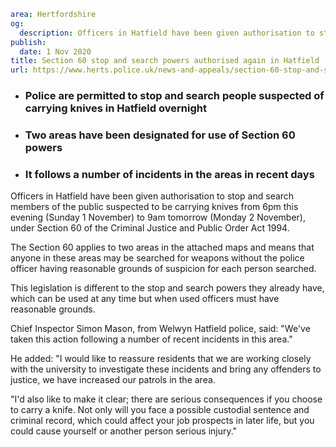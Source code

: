 ```yaml
area: Hertfordshire
og:
  description: Officers in Hatfield have been given authorisation to stop and search members of the public suspected to be carrying knives from 6pm this evening (Sunday 1 November) to 9am tomorrow (Monday 2 November), under Section 60 of the Criminal Justice and Public Order Act 1994.
publish:
  date: 1 Nov 2020
title: Section 60 stop and search powers authorised again in Hatfield
url: https://www.herts.police.uk/news-and-appeals/section-60-stop-and-search-powers-authorised-again-in-hatfield-0816
```

* ### Police are permitted to stop and search people suspected of carrying knives in Hatfield overnight

 * ### Two areas have been designated for use of Section 60 powers

 * ### It follows a number of incidents in the areas in recent days

Officers in Hatfield have been given authorisation to stop and search members of the public suspected to be carrying knives from 6pm this evening (Sunday 1 November) to 9am tomorrow (Monday 2 November), under Section 60 of the Criminal Justice and Public Order Act 1994.

The Section 60 applies to two areas in the attached maps and means that anyone in these areas may be searched for weapons without the police officer having reasonable grounds of suspicion for each person searched.

This legislation is different to the stop and search powers they already have, which can be used at any time but when used officers must have reasonable grounds.

Chief Inspector Simon Mason, from Welwyn Hatfield police, said: "We've taken this action following a number of recent incidents in this area."

He added: "I would like to reassure residents that we are working closely with the university to investigate these incidents and bring any offenders to justice, we have increased our patrols in the area.

"I'd also like to make it clear; there are serious consequences if you choose to carry a knife. Not only will you face a possible custodial sentence and criminal record, which could affect your job prospects in later life, but you could cause yourself or another person serious injury."
